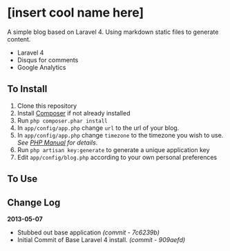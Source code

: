 # [insert cool name here]
A simple blog based on Laravel 4.  Using markdown static files to generate content.

* Laravel 4
* Disqus for comments
* Google Analytics

## To Install
1. Clone this repository
1. Install [Composer](http://getcomposer.org) if not already installed
1. Run ```php composer.phar install```
1. In ```app/config/app.php``` change ```url``` to the url of your blog.
1. In ```app/config/app.php``` change ```timezone``` to the timezone you wish to use.  _See [PHP Manual](http://us3.php.net/manual/en/timezones.php) for details_.
1. Run ```php artisan key:generate``` to generate a unique application key
1. Edit ```app/config/blog.php``` according to your own personal preferences

## To Use


## Change Log

**2013-05-07**

* Stubbed out base application _(commit - 7c6239b)_
* Initial Commit of Base Laravel 4 install. _(commit - 909aefd)_